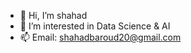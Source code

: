 - 👋 Hi, I’m shahad 
- 👀 I’m interested in Data Science & AI 
- 📫 Email: shahadbaroud20@gmail.com

<!---
shahadIbrahim2/shahadIbrahim2 is a ✨ special ✨ repository because its `README.md` (this file) appears on your GitHub profile.
You can click the Preview link to take a look at your changes.
--->
